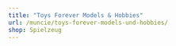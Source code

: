 ```yaml
---
title: "Toys Forever Models & Hobbies"
url: /muncie/toys-forever-models-und-hobbies/
shop: Spielzeug
---
```

